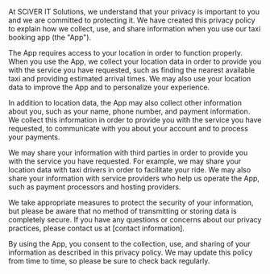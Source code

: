 At SCiVER IT Solutions, we understand that your privacy is important to you and we are committed to protecting it. We have created this privacy policy to explain how we collect, use, and share information when you use our taxi booking app (the "App").

The App requires access to your location in order to function properly. When you use the App, we collect your location data in order to provide you with the service you have requested, such as finding the nearest available taxi and providing estimated arrival times. We may also use your location data to improve the App and to personalize your experience.

In addition to location data, the App may also collect other information about you, such as your name, phone number, and payment information. We collect this information in order to provide you with the service you have requested, to communicate with you about your account and to process your payments.

We may share your information with third parties in order to provide you with the service you have requested. For example, we may share your location data with taxi drivers in order to facilitate your ride. We may also share your information with service providers who help us operate the App, such as payment processors and hosting providers.

We take appropriate measures to protect the security of your information, but please be aware that no method of transmitting or storing data is completely secure. If you have any questions or concerns about our privacy practices, please contact us at [contact information].

By using the App, you consent to the collection, use, and sharing of your information as described in this privacy policy. We may update this policy from time to time, so please be sure to check back regularly.
